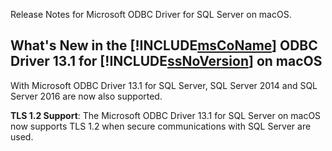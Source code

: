 Release Notes for Microsoft ODBC Driver for SQL Server on macOS.  
  
## What's New in the [!INCLUDE[msCoName](../Token/msCoName_md.md)] ODBC Driver 13.1 for [!INCLUDE[ssNoVersion](../Token/ssNoVersion_md.md)] on macOS  
With Microsoft ODBC Driver 13.1 for SQL Server, SQL Server 2014 and SQL Server 2016 are now also supported.  
    
**TLS 1.2 Support**: The Microsoft ODBC Driver 13.1 for SQL Server on macOS now supports TLS 1.2 when secure communications with SQL Server are used.
